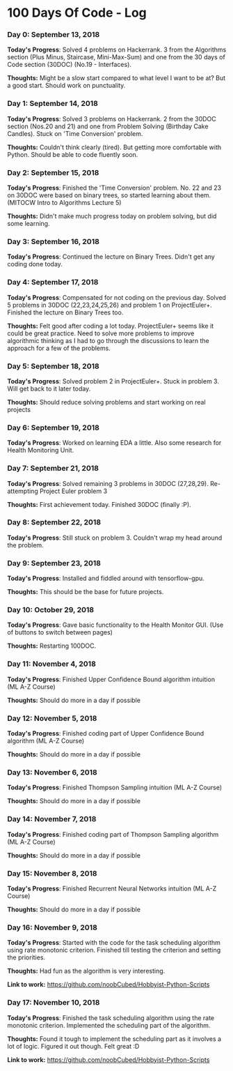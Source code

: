 # 100 Days Of Code - Log

### Day 0: September 13, 2018

**Today's Progress**: Solved 4 problems on Hackerrank. 3 from the Algorithms section (Plus Minus, Staircase, Mini-Max-Sum) and one from the 30 days of Code section (30DOC) (No.19 - Interfaces). 

**Thoughts:** Might be a slow start compared to what level I want to be at? But a good start. Should work on punctuality.

### Day 1: September 14, 2018

**Today's Progress**: Solved 3 problems on Hackerrank. 2 from the 30DOC section (Nos.20 and 21) and one from Problem Solving (Birthday Cake Candles). Stuck on 'Time Conversion' problem.

**Thoughts:** Couldn't think clearly (tired). But getting more comfortable with Python. Should be able to code fluently soon.

### Day 2: September 15, 2018

**Today's Progress**: Finished the 'Time Conversion' problem. No. 22 and 23 on 30DOC were based on binary trees, so started learning about them. (MITOCW Intro to Algorithms Lecture 5)

**Thoughts:** Didn't make much progress today on problem solving, but did some learning.

### Day 3: September 16, 2018

**Today's Progress**: Continued the lecture on Binary Trees. Didn't get any coding done today.

### Day 4: September 17, 2018

**Today's Progress**: Compensated for not coding on the previous day. Solved 5 problems in 30DOC (22,23,24,25,26) and problem 1 on ProjectEuler+. Finished the lecture on Binary Trees too.

**Thoughts:** Felt good after coding a lot today. ProjectEuler+ seems like it could be great practice. Need to solve more problems to improve algorithmic thinking as I had to go through the discussions to learn the approach for a few of the problems.

### Day 5: September 18, 2018

**Today's Progress**: Solved problem 2 in ProjectEuler+. Stuck in problem 3. Will get back to it later today.

**Thoughts:** Should reduce solving problems and start working on real projects

### Day 6: September 19, 2018

**Today's Progress**: Worked on learning EDA a little. Also some research for Health Monitoring Unit.

### Day 7: September 21, 2018

**Today's Progress**: Solved remaining 3 problems in 30DOC (27,28,29). Re-attempting Project Euler problem 3

**Thoughts:** First achievement today. Finished 30DOC (finally :P).

### Day 8: September 22, 2018

**Today's Progress**: Still stuck on problem 3. Couldn't wrap my head around the problem.

### Day 9: September 23, 2018

**Today's Progress**: Installed and fiddled around with tensorflow-gpu.

**Thoughts:** This should be the base for future projects.

### Day 10: October 29, 2018

**Today's Progress**: Gave basic functionality to the Health Monitor GUI. (Use of buttons to switch between pages)

**Thoughts:** Restarting 100DOC. 

### Day 11: November 4, 2018

**Today's Progress**: Finished Upper Confidence Bound algorithm intuition (ML A-Z Course)

**Thoughts:** Should do more in a day if possible

### Day 12: November 5, 2018

**Today's Progress**: Finished coding part of Upper Confidence Bound algorithm (ML A-Z Course)

**Thoughts:** Should do more in a day if possible 

### Day 13: November 6, 2018

**Today's Progress**: Finished Thompson Sampling intuition (ML A-Z Course)

**Thoughts:** Should do more in a day if possible 

### Day 14: November 7, 2018

**Today's Progress**: Finished coding part of Thompson Sampling algorithm (ML A-Z Course)

**Thoughts:** Should do more in a day if possible 

### Day 15: November 8, 2018

**Today's Progress**: Finished Recurrent Neural Networks intuition (ML A-Z Course)

**Thoughts:** Should do more in a day if possible 

### Day 16: November 9, 2018

**Today's Progress**: Started with the code for the task scheduling algorithm using rate monotonic criterion. Finished till testing the criterion and setting the priorities.

**Thoughts:** Had fun as the algorithm is very interesting. 

**Link to work:** https://github.com/noobCubed/Hobbyist-Python-Scripts

### Day 17: November 10, 2018

**Today's Progress**: Finished the task scheduling algorithm using the rate monotonic criterion. Implemented the scheduling part of the algorithm.

**Thoughts:** Found it tough to implement the scheduling part as it involves a lot of logic. Figured it out though. Felt great :D

**Link to work:** https://github.com/noobCubed/Hobbyist-Python-Scripts
<!---
### Day 0: February 30, 2016 (Example 1)
##### (delete me or comment me out)
**Today's Progress**: Fixed CSS, worked on canvas functionality for the app.
**Thoughts:** I really struggled with CSS, but, overall, I feel like I am slowly getting better at it. Canvas is still new for me, but I managed to figure out some basic functionality.
**Link to work:** [Calculator App](http://www.example.com)
### Day 0: February 30, 2016 (Example 2)
##### (delete me or comment me out)
**Today's Progress**: Fixed CSS, worked on canvas functionality for the app.
**Thoughts**: I really struggled with CSS, but, overall, I feel like I am slowly getting better at it. Canvas is still new for me, but I managed to figure out some basic functionality.
**Link(s) to work**: [Calculator App](http://www.example.com)
### Day 1: June 27, Monday
**Today's Progress**: I've gone through many exercises on FreeCodeCamp.
**Thoughts** I've recently started coding, and it's a great feeling when I finally solve an algorithm challenge after a lot of attempts and hours spent.
**Link(s) to work**
1. [Find the Longest Word in a String](https://www.freecodecamp.com/challenges/find-the-longest-word-in-a-string)
2. [Title Case a Sentence](https://www.freecodecamp.com/challenges/title-case-a-sentence)
-->

